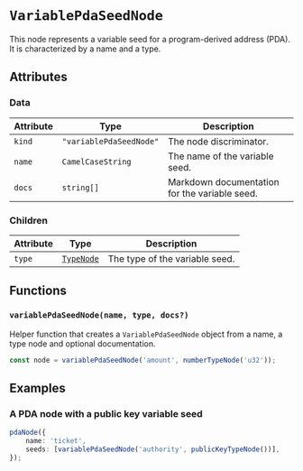 # `VariablePdaSeedNode`

This node represents a variable seed for a program-derived address (PDA). It is characterized by a name and a type.

## Attributes

### Data

| Attribute | Type                    | Description                                   |
| --------- | ----------------------- | --------------------------------------------- |
| `kind`    | `"variablePdaSeedNode"` | The node discriminator.                       |
| `name`    | `CamelCaseString`       | The name of the variable seed.                |
| `docs`    | `string[]`              | Markdown documentation for the variable seed. |

### Children

| Attribute | Type                                 | Description                    |
| --------- | ------------------------------------ | ------------------------------ |
| `type`    | [`TypeNode`](../typeNodes/README.md) | The type of the variable seed. |

## Functions

### `variablePdaSeedNode(name, type, docs?)`

Helper function that creates a `VariablePdaSeedNode` object from a name, a type node and optional documentation.

```ts
const node = variablePdaSeedNode('amount', numberTypeNode('u32'));
```

## Examples

### A PDA node with a public key variable seed

```ts
pdaNode({
    name: 'ticket',
    seeds: [variablePdaSeedNode('authority', publicKeyTypeNode())],
});
```

<!-- Auto-update: 2025-10-10T04:05:43.156131 -->
